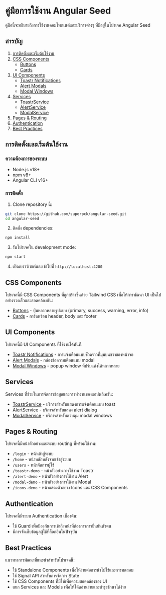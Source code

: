 # คู่มือการใช้งาน Angular Seed

คู่มือนี้จะอธิบายถึงการใช้งานคอมโพเนนต์และบริการต่างๆ ที่มีอยู่ในโปรเจค Angular Seed

## สารบัญ

1. [การติดตั้งและเริ่มต้นใช้งาน](#การติดตั้งและเริ่มต้นใช้งาน)
2. [CSS Components](#css-components)
   - [Buttons](./components/buttons.md)
   - [Cards](./components/cards.md)
3. [UI Components](#ui-components)
   - [Toastr Notifications](./components/toastr.md)
   - [Alert Modals](./components/alert.md)
   - [Modal Windows](./components/modal.md)
4. [Services](#services)
   - [ToastrService](./services/toastr-service.md)
   - [AlertService](./services/alert-service.md)
   - [ModalService](./services/modal-service.md)
5. [Pages & Routing](#pages--routing)
6. [Authentication](#authentication)
7. [Best Practices](#best-practices)

## การติดตั้งและเริ่มต้นใช้งาน

### ความต้องการของระบบ
- Node.js v18+
- npm v8+
- Angular CLI v16+

### การติดตั้ง

1. Clone repository นี้:
```bash
git clone https://github.com/superpck/angular-seed.git
cd angular-seed
```

2. ติดตั้ง dependencies:
```bash
npm install
```

3. รันโปรเจคใน development mode:
```bash
npm start
```

4. เปิดเบราว์เซอร์และเข้าไปที่ `http://localhost:4200`

## CSS Components

โปรเจคนี้มี CSS Components ที่ถูกสร้างขึ้นด้วย Tailwind CSS เพื่อให้การพัฒนา UI เป็นไปอย่างรวดเร็วและสอดคล้องกัน:

- [Buttons](./components/buttons.md) - ปุ่มหลากหลายรูปแบบ (primary, success, warning, error, info)
- [Cards](./components/cards.md) - การ์ดพร้อม header, body และ footer

## UI Components

โปรเจคนี้มี UI Components ที่ใช้งานได้ทันที:

- [Toastr Notifications](./components/toastr.md) - การแจ้งเตือนแบบชั่วคราวที่มุมบนขวาของหน้าจอ
- [Alert Modals](./components/alert.md) - กล่องข้อความเตือนแบบ modal
- [Modal Windows](./components/modal.md) - popup window ที่ปรับแต่งได้หลากหลาย

## Services

Services ที่ช่วยในการจัดการข้อมูลและการทำงานของแอปพลิเคชัน:

- [ToastrService](./services/toastr-service.md) - บริการสำหรับแสดงการแจ้งเตือนแบบ toast
- [AlertService](./services/alert-service.md) - บริการสำหรับแสดง alert dialog
- [ModalService](./services/modal-service.md) - บริการสำหรับควบคุม modal windows

## Pages & Routing

โปรเจคนี้มีหน้าตัวอย่างและระบบ routing ที่พร้อมใช้งาน:

- `/login` - หน้าเข้าสู่ระบบ
- `/home` - หน้าหลักหลังจากเข้าสู่ระบบ
- `/users` - หน้าจัดการผู้ใช้
- `/toastr-demo` - หน้าตัวอย่างการใช้งาน Toastr
- `/alert-demo` - หน้าตัวอย่างการใช้งาน Alert
- `/modal-demo` - หน้าตัวอย่างการใช้งาน Modal
- `/icons-demo` - หน้าแสดงตัวอย่าง Icons และ CSS Components

## Authentication

โปรเจคนี้มีระบบ Authentication เบื้องต้น:

- ใช้ Guard เพื่อป้องกันการเข้าถึงหน้าที่ต้องการการยืนยันตัวตน
- มีการจัดเก็บข้อมูลผู้ใช้ที่ล็อกอินในปัจจุบัน

## Best Practices

แนวทางการพัฒนาที่แนะนำสำหรับโปรเจคนี้:

- ใช้ Standalone Components เพื่อให้ง่ายต่อการนำไปใช้และการทดสอบ
- ใช้ Signal API สำหรับการจัดการ State
- ใช้ CSS Components ที่มีให้เพื่อความสอดคล้องของ UI
- แยก Services และ Models เพื่อให้โค้ดอ่านง่ายและบำรุงรักษาได้ง่าย
